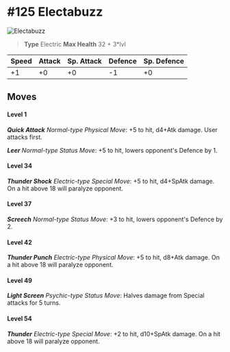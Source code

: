 # #125 Electabuzz


![Electabuzz](https://img.pokemondb.net/sprites/home/normal/1x/electabuzz.png)

> **Type** Electric
> **Max Health** 32 + 3\*lvl

| Speed | Attack | Sp. Attack | Defence | Sp. Defence |
| ----- | ------ | ---------- | ------- | ----------- |
| +1 | +0 | +0 | -1 | +0 |

## Moves
#### Level 1

***Quick Attack** Normal-type Physical Move*: +5 to hit, d4+Atk damage. User attacks first.

***Leer** Normal-type Status Move*: +5 to hit, lowers opponent's Defence by 1.
#### Level 34

***Thunder Shock** Electric-type Special Move*: +5 to hit, d4+SpAtk damage. On a hit above 18 will paralyze opponent.
#### Level 37

***Screech** Normal-type Status Move*: +3 to hit, lowers opponent's Defence by 2.
#### Level 42

***Thunder Punch** Electric-type Physical Move*: +5 to hit, d8+Atk damage. On a hit above 18 will paralyze opponent.
#### Level 49

***Light Screen** Psychic-type Status Move*: Halves damage from Special attacks for 5 turns.
#### Level 54

***Thunder** Electric-type Special Move*: +2 to hit, d10+SpAtk damage. On a hit above 18 will paralyze opponent.

